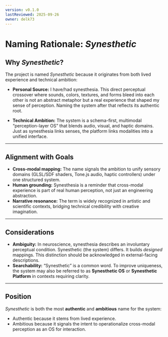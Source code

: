 ```yaml
---
version: v0.1.0
lastReviewed: 2025-09-26
owner: delk73
---
```


# Naming Rationale: *Synesthetic*

## Why *Synesthetic*?  

The project is named *Synesthetic* because it originates from both lived experience and technical ambition:  

- **Personal Source:** I have/had synesthesia. This direct perceptual crossover where sounds, colors, textures, and forms bleed into each other is not an abstract metaphor but a real experience that shaped my sense of perception. Naming the system after that reflects its authentic root.  

- **Technical Ambition:** The system is a schema-first, multimodal “perception-layer OS” that blends audio, visual, and haptic domains. Just as synesthesia links senses, the platform links modalities into a unified interface.  

---

## Alignment with Goals  

- **Cross-modal mapping:** The name signals the ambition to unify sensory domains (GLSL/SDF shaders, Tone.js audio, haptic controllers) under one structured system.  
- **Human grounding:** Synesthesia is a reminder that cross-modal experience is part of real human perception, not just an engineering abstraction.  
- **Narrative resonance:** The term is widely recognized in artistic and scientific contexts, bridging technical credibility with creative imagination.  

---

## Considerations  

- **Ambiguity:** In neuroscience, synesthesia describes an involuntary perceptual condition. Synesthetic (the system) differs. It builds *designed* mappings. This distinction should be acknowledged in external-facing descriptions.
- **Searchability:** “Synesthetic” is a common word. To improve uniqueness, the system may also be referred to as **Synesthetic OS** or **Synesthetic Platform** in contexts requiring clarity.  

---

## Position  

*Synesthetic* is both the most **authentic** and **ambitious** name for the system:  
- Authentic because it stems from lived experience.  
- Ambitious because it signals the intent to operationalize cross-modal perception as an OS for interaction.  